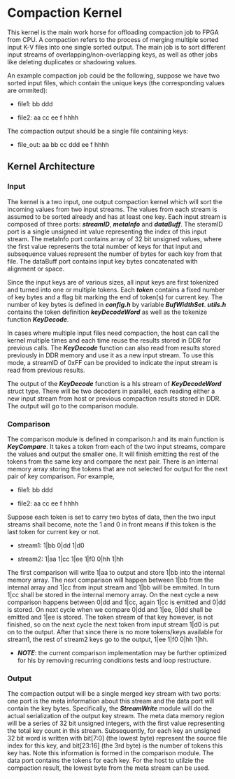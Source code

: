 # Compaction Kernel 
This kernel is the main work horse for offloading compaction job to FPGA from CPU. A compaction refers to the process of merging multiple sorted input K-V files 
into one single sorted output. The main job is to sort different input streams of overlapping/non-overlapping keys, as well as other jobs like deleting duplicates or shadowing values.

An example compaction job could be the following, suppose we have two sorted input files, which contain the unique keys (the corresponding values are ommited):

* file1:  bb  ddd 

* file2:  aa  cc ee f hhhh

The compaction output should be a single file containing keys:

* file_out: aa bb cc ddd ee f hhhh

## Kernel Architecture
### Input
The kernel is a two input, one output compaction kernel which will sort the incoming values from two input streams. The values from each stream is assumed to be sorted already and has at least one key. 
Each input stream is composed of three ports: **_streamID_**, **_metaInfo_** and **_dataBuff_**. The steramID port is a single unsigned int value representing the index of this
input stream. The metaInfo port contains array of 32 bit unsigned values, where the first value represents the total number of keys for that input and subsequence values represent the number of bytes for each key from that file. The dataBuff port contains input key bytes concatenated 
with alignment or space.

Since the input keys are of various sizes, all input keys are first tokenized and turned into one or multiple tokens. Each **_token_** contains a fixed number of key bytes 
and a flag bit marking the end of token(s) for current key. The number of key bytes is defined in **_config.h_** by variable **_BufWidthSet_**. **_utils.h_** contains the token definition
**_keyDecodeWord_** as well as the tokenize function **_KeyDecode_**.

In cases where multiple input files need compaction, the host can call the kernel multiple times and each time reuse the results stored in DDR for previous calls. The **_KeyDecode_** 
function can also read from results stored previously in DDR memory and use it as a new input stream. To use this mode, a streamID of 0xFF can be provided to indicate the input stream
is read from previous results.

The output of the **_KeyDecode_** function is a hls stream of **_KeyDecodeWord_** struct type. There will be two decoders in parallel, each reading either a new input stream from host
or previous compaction results stored in DDR. The output will go to the comparison module.

### Comparison
The comparison module is defined in comparison.h and its main function is **_KeyCompare_**. It takes a token from each of the two input streams, compare the values and output the smaller one.
It will finish emitting the rest of the tokens from the same key and compare the next pair. There is an internal memory array storing the tokens that are not selected for output for the 
next pair of key comparison. For example,

* file1:  bb  ddd 

* file2:  aa  cc ee f hhhh

Suppose each token is set to carry two bytes of data, then the two input streams shall become, note the 1 and 0 in front means if this token is the last token for current key or not.

* stream1:  1|bb  0|dd  1|d0 

* stream2:  1|aa  1|cc  1|ee  1|f0  0|hh  1|hh

The first comparison will write 1|aa to output and store 1|bb into the internal memory array. The next comparison will happen between 1|bb from the internal array and 1|cc from input stream and 1|bb will be emmited. In turn 1|cc shall be stored in the internal memory array. On the next cycle a new comparison happens between 0|dd and 1|cc, again 1|cc is emitted and 0|dd is stored. On next cycle when we compare 0|dd and 1|ee, 0|dd shall be emitted and 1|ee is stored. The token stream of that key however, is not finished, so on the next cycle the next token from input stream 1|d0 is put on to the output. After that since there is no more tokens/keys available for stream1, the rest of stream2 keys go to the output, 1|ee 1|f0 0|hh 1|hh.

* **_NOTE_**: the current comparison implementation may be further optimized for hls by removing recurring conditions tests and loop restructure.

### Output 
The compaction output will be a single merged key stream with two ports: one port is the meta information about this stream and the data port will contain the key bytes. Specifically, the **_StreamWrite_** module will do the actual serialization of the output key stream. The meta data memory region will be a series of 32 bit unsigned integers, with the first value representing the total key count in this stream. Subsequently, for each key an unsigned 32 bit word is written with bit[7:0] (the lowest byte) represent the source file index for this key, and bit[23:16] (the 3rd byte) is the number of tokens this key has. Note this information is formed in the comparison module. The data port contains the tokens for each key. For the host to utilzie the compaction result, the lowest byte from the meta stream can be used. 
